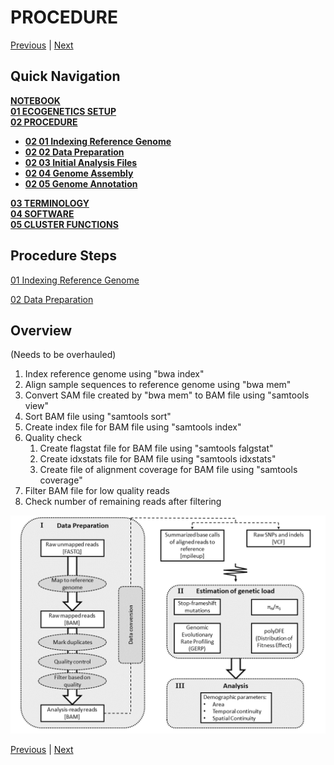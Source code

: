 # **PROCEDURE**

[Previous](01_00_ecogenetics_setup.md) | [Next](02_01_indexing_reference_genome_procedure.md)

## Quick Navigation

**[NOTEBOOK](../NOTEBOOK.md)**  
**[01 ECOGENETICS SETUP](01_00_ecogenetics_setup.md)**  
**[02 PROCEDURE](02_00_procedure.md)**  

- **[02 01 Indexing Reference Genome](02_01_indexing_reference_genome_procedure.md)**
- **[02 02 Data Preparation](02_02_data_preparation_procedure.md)**
- **[02 03 Initial Analysis Files](02_03_initial_analysis_procedure.md)**
- **[02 04 Genome Assembly](02_04_genome_assembly.md)**
- **[02 05 Genome Annotation](02_05_genome_annotation.md)**

**[03 TERMINOLOGY](03_00_terminology.md)**  
**[04 SOFTWARE](04_00_software.md)**  
**[05 CLUSTER FUNCTIONS](05_00_cluster_functions.md)**

## Procedure Steps

[01 Indexing Reference Genome](indexing_reference_genome_procedure.md)

[02 Data Preparation](data_preparation_procedure.md)

## Overview

(Needs to be overhauled)

1. Index reference genome using "bwa index"
2. Align sample sequences to reference genome using "bwa mem"
3. Convert SAM file created by "bwa mem" to BAM file using "samtools view"
4. Sort BAM file using "samtools sort"
5. Create index file for BAM file using "samtools index"
6. Quality check
   1. Create flagstat file for BAM file using "samtools falgstat"
   2. Create idxstats file for BAM file using "samtools idxstats"
   3. Create file of alignment coverage for BAM file using "samtools coverage"
7. Filter BAM file for low quality reads
8. Check number of remaining reads after filtering

![Workflow](../resources/workflow02.png)

[Previous](01_00_ecogenetics_setup.md) | [Next](02_01_indexing_reference_genome_procedure.md)